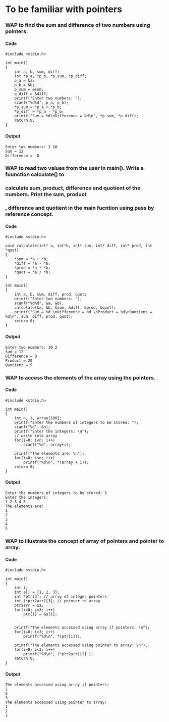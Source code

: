 # To be familiar with pointers

### **WAP to find the sum and difference of two numbers using pointers.**

#### **Code**
    #include <stdio.h>

    int main()
    {
        int a, b, sum, diff;
        int *p_a, *p_b, *p_sum, *p_diff;
        p_a = &a;
        p_b = &b;
        p_sum = &sum;
        p_diff = &diff;
        printf("Enter two numbers: ");
        scanf("%d%d", p_a, p_b);
        *p_sum = *p_a + *p_b;
        *p_diff = *p_a - *p_b;
        printf("Sum = %d\nDifference = %d\n", *p_sum, *p_diff);
        return 0;
    }

#### **Output**
    Enter two numbers: 2 10
    Sum = 12
    Difference = -8



### **WAP to read two values from the user in main(). Write a fuunction calculate() to**
### **calculate sum, product, difference and quotient of the numbers. Print the sum, product**
### **, difference and quotient in the main fucntion using pass by reference concept.**

#### **Code**
    #include <stdio.h>

    void calculate(int* a, int*b, int* sum, int* diff, int* prod, int *quot)
    {
        *sum = *a + *b;
        *diff = *a - *b;
        *prod = *a * *b;
        *quot = *a / *b;
    }

    int main()
    {
        int a, b, sum, diff, prod, quot;
        printf("Enter two numbers: ");
        scanf("%d%d", &a, &b);
        calculate(&a, &b, &sum, &diff, &prod, &quot);
        printf("Sum = %d \nDifference = %d \nProduct = %d\nQuotient = %d\n", sum, diff, prod, quot);
        return 0;
    }


#### **Output**
    Enter two numbers: 10 2
    Sum = 12 
    Difference = 8
    Product = 20
    Quotient = 5


### **WAP to access the elements of the array using the pointers.**

#### **Code**
    #include <stdio.h>

    int main()
    {
        int n, i, array[100];
        printf("Enter the numbers of integers to be stored: ");
        scanf("%d", &n);
        printf("Enter the integers: \n");
        // write into array
        for(i=0; i<n; i++)
            scanf("%d", array+i);

        printf("The elements are: \n");
        for(i=0; i<n; i++)
            printf("%d\n", *(array + i));
        return 0;
    }

#### **Output**
    Enter the numbers of integers to be stored: 5
    Enter the integers: 
    1 2 3 4 5
    The elements are: 
    1
    2
    3
    4
    5


### **WAP to illustrate the concept of array of pointers and pointer to array.**

#### **Code**
    #include <stdio.h>

    int main()
    {
        int i;
        int a[] = {1, 2, 3};
        int *ptr[3]; // array of integer pointers
        int (*ptr2arr)[3]; // pointer to array
        ptr2arr = &a;
        for(i=0; i<3; i++)
            ptr[i] = &a[i];


        printf("The elements accessed using array if pointers: \n");
        for(i=0; i<3; i++)
            printf("%d\n", *(ptr[i]));

        printf("The elements accessed using pointer to array: \n");
        for(i=0; i<3; i++)
            printf("%d\n", (*ptr2arr)[i] );
        return 0;
    }


#### **Output**
    The elements accessed using array if pointers: 
    1
    2
    3
    The elements accessed using pointer to array:
    1
    2
    3